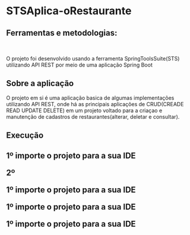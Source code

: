 # STSAplica-oRestaurante

<H2>Ferramentas e metodologias:</H2>
<br><p>O projeto foi desenvolvido usando a ferramenta SpringToolsSuite(STS) utilizando API REST por meio de uma aplicação Spring Boot<br></p>


<H2>Sobre a aplicação</h2>
<p>O projeto em si é uma aplicação basica de algumas implementações utilizando API REST, onde há as principais aplicações de CRUD(CREADE READ UPDATE DELETE) em um projeto voltado para a criaçao e manutenção de cadastros de restaurantes(alterar, deletar e consultar).
  
<h2>Execução<h2>
<p>1º importe o projeto para a sua IDE
  <p>2º 
    <p>1º importe o projeto para a sua IDE
      <p>1º importe o projeto para a sua IDE
        <p>1º importe o projeto para a sua IDE
 

